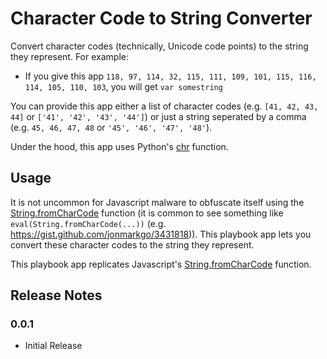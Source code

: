 # Character Code to String Converter

Convert character codes (technically, Unicode code points) to the string they represent. For example:

- If you give this app `118, 97, 114, 32, 115, 111, 109, 101, 115, 116, 114, 105, 110, 103`, you will get `var somestring`

You can provide this app either a list of character codes (e.g. `[41, 42, 43, 44]` or `['41', '42', '43', '44']`) or just a string seperated by a comma (e.g. `45, 46, 47, 48` or `'45', '46', '47', '48'`).

Under the hood, this app uses Python's [chr](https://docs.python.org/3.7/library/functions.html#chr) function.

## Usage

It is not uncommon for Javascript malware to obfuscate itself using the [String.fromCharCode](https://developer.mozilla.org/en-US/docs/Web/JavaScript/Reference/Global_Objects/String/fromCharCode) function (it is common to see something like `eval(String.fromCharCode(...))` (e.g. https://gist.github.com/jonmarkgo/3431818)). This playbook app lets you convert these character codes to the string they represent.

This playbook app replicates Javascript's [String.fromCharCode](https://developer.mozilla.org/en-US/docs/Web/JavaScript/Reference/Global_Objects/String/fromCharCode) function.

## Release Notes

### 0.0.1

* Initial Release
